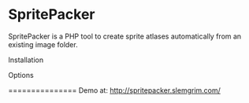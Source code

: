 SpritePacker
===============

SpritePacker is a PHP tool to create sprite atlases automatically from an existing image folder.

Installation

Options

===============
Demo at: http://spritepacker.slemgrim.com/

